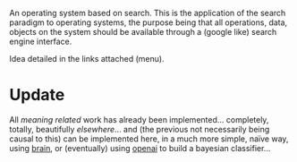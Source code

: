 An operating system based on search. This is the application of the search paradigm to operating systems, the purpose being that all operations, data, objects on the system should be available through a (google like) search engine interface.

Idea detailed in the links attached (menu).

# Update #
All _meaning related_ work has already been implemented... completely, totally, beautifully _elsewhere_... and (the previous not necessarily being causal to this) can be implemented here, in a much more simple, naïve way, using [brain](http://harthur.github.com/brain/), or (eventually) using [openai](http://openai.sourceforge.net/) to build a bayesian classifier...